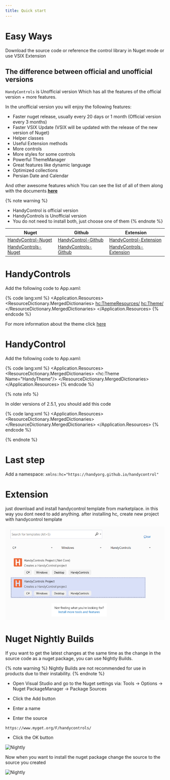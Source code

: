 ```yaml
---
title: Quick start
---
```


# Easy Ways
Download the source code or reference the control library in Nuget mode or use VSIX Extension

## The difference between official and unofficial versions
`HandyControls` is Unofficial version Which has all the features of the official version + more features.

In the unofficial version you will enjoy the following features:

- Faster nuget release, usually every 20 days or 1 month (Official version every 3 months)
- Faster VSIX Update (VSIX will be updated with the release of the new version of Nuget)
- Helper classes
- Useful Extension methods
- More controls
- More styles for some controls
- Powerful ThemeManager
- Great features like dynamic language
- Optimized collections
- Persian Date and Calendar

And other awesome features which You can see the list of all of them along with the documents <ins>**[here](https://ghost1372.github.io/handycontrol/persianToolkit/)**</ins>

{% note warning %}
- HandyControl is official version
- HandyControls is Unofficial version
- You do not need to install both, just choose one of them
{% endnote %}

|Nuget|Github|Extension|
|-|-|-|
|[HandyControl-Nuget](https://www.nuget.org/packages/HandyControl/)|[HandyControl-Github](https://github.com/HandyOrg/HandyControl)|[HandyControl-Extension](https://marketplace.visualstudio.com/items?itemName=HandyOrg.handycontrolforvs2019)|
|[HandyControls-Nuget](https://www.nuget.org/packages/HandyControls/)|[HandyControls-Github](https://github.com/ghost1372/HandyControls)|[HandyControls-Extension](https://marketplace.visualstudio.com/items?itemName=MahdiHosseini.HandyControls)|

# HandyControls

Add the following code to App.xaml:

{% code lang:xml %}
<Application xmlns:hc="https://handyorg.github.io/handycontrol">
  <Application.Resources>
    <ResourceDictionary>
        <ResourceDictionary.MergedDictionaries>
             <hc:ThemeResources/>
             <hc:Theme/>
         </ResourceDictionary.MergedDictionaries>
     </ResourceDictionary>
  </Application.Resources>
</Application>
{% endcode %}

For more information about the theme click [here](https://ghost1372.github.io/handycontrol/theme/)

# HandyControl

Add the following code to App.xaml:

{% code lang:xml %}
<Application xmlns:hc="https://handyorg.github.io/handycontrol">
  <Application.Resources>
    <ResourceDictionary>
        <ResourceDictionary.MergedDictionaries>
            <hc:Theme Name="HandyTheme"/>
         </ResourceDictionary.MergedDictionaries>
     </ResourceDictionary>
  </Application.Resources>
</Application>
{% endcode %}

{% note info %}

In older versions of 2.5.1, you should add this code

{% code lang:xml %}
<Application.Resources>
    <ResourceDictionary>
        <ResourceDictionary.MergedDictionaries>
            <ResourceDictionary Source="pack://application:,,,/HandyControl;component/Themes/SkinDefault.xaml"/>
            <ResourceDictionary Source="pack://application:,,,/HandyControl;component/Themes/Theme.xaml"/>
        </ResourceDictionary.MergedDictionaries>
    </ResourceDictionary>
</Application.Resources>
{% endcode %}

{% endnote %}

# Last step
Add a namespace: `xmlns:hc="https://handyorg.github.io/handycontrol"`

# Extension

just download and install handycontrol template from marketplace. in this way you dont need to add anything. after installing hc, create new project with handycontrol template

![Extension](https://raw.githubusercontent.com/ghost1372/HandyControls/develop/Resources/vsixTemplate.png)

# Nuget Nightly Builds

If you want to get the latest changes at the same time as the change in the source code as a nuget package, you can use Nightly Builds.

{% note warning %}
Nightly Builds are not recommended for use in products due to their instability.
{% endnote %}

- Open Visual Studio and go to the Nuget settings via:
 Tools -> Options -> Nuget PackageManager -> Package Sources

- Click the Add button
- Enter a name
- Enter the source

```
https://www.myget.org/F/handycontrols/
```
- Click the OK button

![Nightly](https://user-images.githubusercontent.com/9213496/114267902-b5cb7c80-9a13-11eb-8280-dba482427cf3.png)


Now when you want to install the nuget package change the source to the source you created

![Nightly](https://user-images.githubusercontent.com/9213496/114267905-ba903080-9a13-11eb-91a4-30047c729bba.png)
